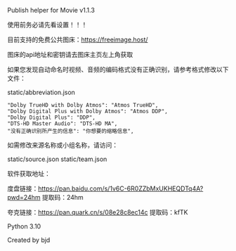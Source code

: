 Publish helper for Movie v1.1.3

使用前务必请先看设置！！！

目前支持的免费公共图床：https://freeimage.host/

图床的api地址和密钥请去图床主页左上角获取

如果您发现自动命名时视频、音频的编码格式没有正确识别，请参考格式修改以下文件：

static/abbreviation.json

    "Dolby TrueHD with Dolby Atmos": "Atmos TrueHD",
    "Dolby Digital Plus with Dolby Atmos": "Atmos DDP",
    "Dolby Digital Plus": "DDP",
    "DTS-HD Master Audio": "DTS-HD MA",
    "没有正确识别所产生的信息": "你想要的缩略信息",

如需修改来源名称或小组名称，请访问：

static/source.json
static/team.json

软件获取地址：

度盘链接：https://pan.baidu.com/s/1v6C-6R0ZZbMxUKHEQDTq4A?pwd=24hm 提取码：24hm

夸克链接：https://pan.quark.cn/s/08e28c8ec14c 提取码：kfTK

Python 3.10

Created by bjd
